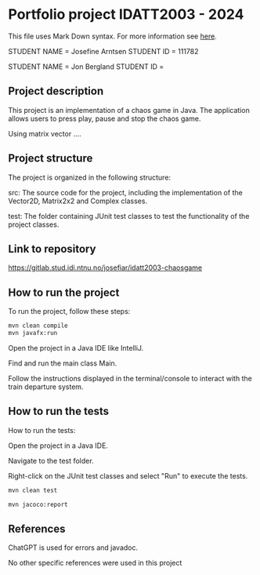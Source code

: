 # Portfolio project IDATT2003 - 2024
This file uses Mark Down syntax. For more information see [here](https://www.markdownguide.org/basic-syntax/).

STUDENT NAME = Josefine Arntsen
STUDENT ID = 111782

STUDENT NAME = Jon Bergland
STUDENT ID = 

## Project description

[//]: # (TODO: Write a short description of your project/product here.)
This project is an implementation of a chaos game in Java.
The application allows users to press play, pause and stop the chaos game.

[//]: # (TODO: WRITE MORE DESCRIPTION)
Using matrix vector .... 

## Project structure

[//]: # (TODO: Describe the structure of your project here. How have you used packages in your structure. Where are all sourcefiles stored. Where are all JUnit-test classes stored. etc.)
The project is organized in the following structure:

src: The source code for the project, including the implementation of the Vector2D, Matrix2x2 and Complex classes.

test: The folder containing JUnit test classes to test the functionality of the project classes.

## Link to repository

[//]: # (TODO: Include a link to your repository here.)
https://gitlab.stud.idi.ntnu.no/josefiar/idatt2003-chaosgame

## How to run the project

[//]: # (TODO: Describe how to run your project here. What is the main class? What is the main method?
What is the input and output of the program? What is the expected behaviour of the program?)
To run the project, follow these steps:
```bash
mvn clean compile
mvn javafx:run
```

Open the project in a Java IDE like IntelliJ.

[//]: # (TODO: CHANGE THE NAME FOR MAIN)
Find and run the main class Main.

[//]: # (TODO: CHANGE THIS)
Follow the instructions displayed in the terminal/console to interact with the train departure system.


## How to run the tests

[//]: # (TODO: Describe how to run the tests here.)
How to run the tests:

Open the project in a Java IDE.

Navigate to the test folder.

Right-click on the JUnit test classes and select "Run" to execute the tests.

```bash
mvn clean test
```

```bash
mvn jacoco:report
```

## References

[//]: # (TODO: Include references here, if any. For example, if you have used code from the course book, include a reference to the chapter.
Or if you have used code from a website or other source, include a link to the source.)
ChatGPT is used for errors and javadoc.

No other specific references were used in this project

